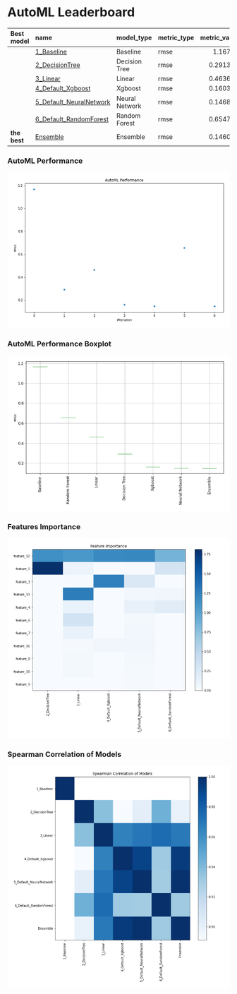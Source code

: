 # AutoML Leaderboard

| Best model   | name                                                         | model_type     | metric_type   |   metric_value |   train_time |
|:-------------|:-------------------------------------------------------------|:---------------|:--------------|---------------:|-------------:|
|              | [1_Baseline](1_Baseline/README.md)                           | Baseline       | rmse          |       1.16742  |         1.69 |
|              | [2_DecisionTree](2_DecisionTree/README.md)                   | Decision Tree  | rmse          |       0.291372 |         5.77 |
|              | [3_Linear](3_Linear/README.md)                               | Linear         | rmse          |       0.463665 |         4.34 |
|              | [4_Default_Xgboost](4_Default_Xgboost/README.md)             | Xgboost        | rmse          |       0.160333 |        10.91 |
|              | [5_Default_NeuralNetwork](5_Default_NeuralNetwork/README.md) | Neural Network | rmse          |       0.146897 |         2.33 |
|              | [6_Default_RandomForest](6_Default_RandomForest/README.md)   | Random Forest  | rmse          |       0.654738 |         8.27 |
| **the best** | [Ensemble](Ensemble/README.md)                               | Ensemble       | rmse          |       0.146096 |         0.31 |

### AutoML Performance
![AutoML Performance](ldb_performance.png)

### AutoML Performance Boxplot
![AutoML Performance Boxplot](ldb_performance_boxplot.png)

### Features Importance
![features importance across models](features_heatmap.png)



### Spearman Correlation of Models
![models spearman correlation](correlation_heatmap.png)

